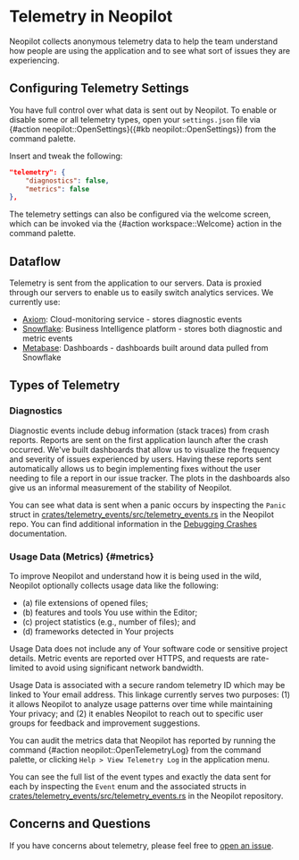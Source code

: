 # Telemetry in Neopilot

Neopilot collects anonymous telemetry data to help the team understand how people are using the application and to see what sort of issues they are experiencing.

## Configuring Telemetry Settings

You have full control over what data is sent out by Neopilot. To enable or disable some or all telemetry types, open your `settings.json` file via {#action neopilot::OpenSettings}({#kb neopilot::OpenSettings}) from the command palette.

Insert and tweak the following:

```json
"telemetry": {
    "diagnostics": false,
    "metrics": false
},
```

The telemetry settings can also be configured via the welcome screen, which can be invoked via the {#action workspace::Welcome} action in the command palette.

## Dataflow

Telemetry is sent from the application to our servers. Data is proxied through our servers to enable us to easily switch analytics services. We currently use:

- [Axiom](https://axiom.co): Cloud-monitoring service - stores diagnostic events
- [Snowflake](https://snowflake.com): Business Intelligence platform - stores both diagnostic and metric events
- [Metabase](https://www.metabase.com): Dashboards - dashboards built around data pulled from Snowflake

## Types of Telemetry

### Diagnostics

Diagnostic events include debug information (stack traces) from crash reports. Reports are sent on the first application launch after the crash occurred. We've built dashboards that allow us to visualize the frequency and severity of issues experienced by users. Having these reports sent automatically allows us to begin implementing fixes without the user needing to file a report in our issue tracker. The plots in the dashboards also give us an informal measurement of the stability of Neopilot.

You can see what data is sent when a panic occurs by inspecting the `Panic` struct in [crates/telemetry_events/src/telemetry_events.rs](https://github.com/khulnasoft-lab/neopilot/blob/main/crates/telemetry_events/src/telemetry_events.rs) in the Neopilot repo. You can find additional information in the [Debugging Crashes](./development/debugging-crashes.md) documentation.

### Usage Data (Metrics) {#metrics}

To improve Neopilot and understand how it is being used in the wild, Neopilot optionally collects usage data like the following:

- (a) file extensions of opened files;
- (b) features and tools You use within the Editor;
- (c) project statistics (e.g., number of files); and
- (d) frameworks detected in Your projects

Usage Data does not include any of Your software code or sensitive project details. Metric events are reported over HTTPS, and requests are rate-limited to avoid using significant network bandwidth.

Usage Data is associated with a secure random telemetry ID which may be linked to Your email address. This linkage currently serves two purposes: (1) it allows Neopilot to analyze usage patterns over time while maintaining Your privacy; and (2) it enables Neopilot to reach out to specific user groups for feedback and improvement suggestions.

You can audit the metrics data that Neopilot has reported by running the command {#action neopilot::OpenTelemetryLog} from the command palette, or clicking `Help > View Telemetry Log` in the application menu.

You can see the full list of the event types and exactly the data sent for each by inspecting the `Event` enum and the associated structs in [crates/telemetry_events/src/telemetry_events.rs](https://github.com/khulnasoft-lab/neopilot/blob/main/crates/telemetry_events/src/telemetry_events.rs) in the Neopilot repository.

## Concerns and Questions

If you have concerns about telemetry, please feel free to [open an issue](https://github.com/khulnasoft-lab/neopilot/issues/new/choose).
